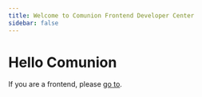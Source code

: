 ```yaml
---
title: Welcome to Comunion Frontend Developer Center
sidebar: false
---
```


# Hello Comunion

If you are a frontend, please [go to](./fe).
